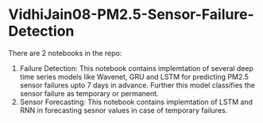 # VidhiJain08-PM2.5-Sensor-Failure-Detection

There are 2 notebooks in the repo: 
1) Failure Detection: This notebook contains implemtation of several deep time series models like Wavenet, GRU and LSTM for predicting PM2.5 sensor failures upto 7 days in advance. Further this model classifies the sensor failure as temporary or permanent.
2) Sensor Forecasting: This notebook contains implemtation of LSTM and RNN in forecasting sesnor values in case of temporary failures.
